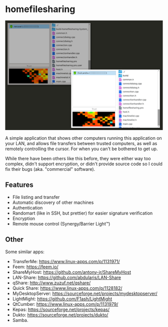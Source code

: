 homefilesharing
===============

![screenshot](/doc/screenshot.png)

A simple application that shows other computers running this application on
your LAN, and allows file transfers between trusted computers, as well as
remotely controlling the cursor. For when you can't be bothered to get up.

While there have been others like this before, they were either way too
complex, didn't support encryption, or didn't provide source code so I could
fix their bugs (aka. "commercial" software).


Features
--------

 - File listing and transfer
 - Automatic discovery of other machines
 - Authentication
 - Randomart (like in SSH, but prettier) for easier signature verification
 - Encryption
 - Remote mouse control (Synergy/Barrier Light™)


Other
-----

Some similar apps:
 - TransferMe: https://www.linux-apps.com/p/1131971/
 - Feem: https://feem.io/
 - ShareMyHost: https://github.com/antony-jr/ShareMyHost
 - LAN-Share: https://github.com/abdularis/LAN-Share
 - qShare: http://www.zuzuf.net/qshare/
 - Quick Share: https://www.linux-apps.com/p/1128182/
 - MyDesktopServer: https://sourceforge.net/projects/mydesktopserver/
 - LightMight: https://github.com/F1ash/LightMight
 - QtCumber: https://www.linux-apps.com/p/1131979/
 - Kepas: https://sourceforge.net/projects/kepas/
 - Dukto: https://sourceforge.net/projects/dukto/
 - Samba.
